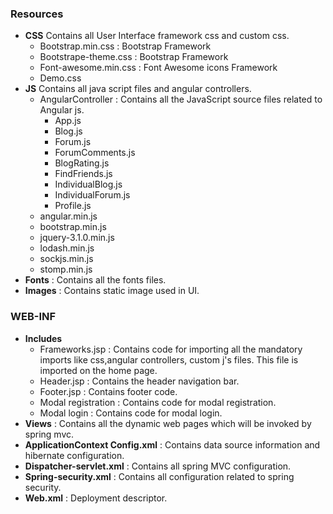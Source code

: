 ###	Resources
-	**CSS** 
Contains all User Interface framework css and custom css.
    -	Bootstrap.min.css : Bootstrap Framework
    -	Bootstrape-theme.css : Bootstrap Framework
    -	Font-awesome.min.css : Font Awesome icons Framework
    -	Demo.css
-	**JS** 
Contains all java script files and angular controllers.
      -	AngularController : Contains all the JavaScript source files related to Angular js.
          -	 App.js
          -	 Blog.js
          -	 Forum.js
          -	 ForumComments.js
          -	 BlogRating.js
          -	 FindFriends.js
          -	 IndividualBlog.js
          -	 IndividualForum.js
          -	 Profile.js
      -  angular.min.js
      -  bootstrap.min.js
      -  jquery-3.1.0.min.js
      -  lodash.min.js
      -  sockjs.min.js
      -  stomp.min.js
-	**Fonts** : Contains all the fonts files.
-	**Images** : Contains static image used in UI.

###	 WEB-INF
-	**Includes**
    -	Frameworks.jsp : Contains code for importing all the mandatory imports like css,angular controllers, custom j's files. This file is imported on the home page.
    -	Header.jsp : Contains the header navigation bar.
    -	Footer.jsp : Contains footer code.
    -	Modal registration : Contains code for modal registration.
    -	Modal login : Contains code for modal login.
-	**Views** : Contains all the dynamic web pages which will be invoked by spring mvc.
-	**ApplicationContext Config.xml** : Contains data source information and hibernate configuration.
-	**Dispatcher-servlet.xml** : Contains all spring  MVC configuration.
-	**Spring-security.xml** : Contains all configuration related to spring security.
-	**Web.xml** : Deployment descriptor.

